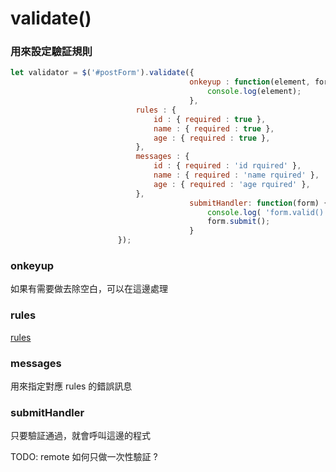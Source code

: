 # validate()

### 用來設定驗証規則

```jsx
let validator = $('#postForm').validate({
									    onkeyup : function(element, form) {
									        console.log(element);
									    },
			                rules : {
			                    id : { required : true },
			                    name : { required : true },
			                    age : { required : true },
			                },
			                messages : {
			                    id : { required : 'id rquired' },
			                    name : { required : 'name rquired' },
			                    age : { required : 'age rquired' },
			                },
									    submitHandler: function(form) {
									        console.log( 'form.valid() = ' + $(form).valid());
									        form.submit();
									    }
			            });
```

### onkeyup

如果有需要做去除空白，可以在這邊處理

### rules

[rules](validate%202f807f25faf445cc8afe35adf63b2a67/rules%2078acc49175984971bc0e080667090885.csv)

### messages

用來指定對應 rules 的錯誤訊息

### submitHandler

只要驗証通過，就會呼叫這邊的程式

TODO:  remote 如何只做一次性驗証 ?